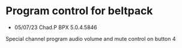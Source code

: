 # Program control for beltpack

- 05/07/23 Chad.P BPX 5.0.4.5846


Special channel program audio volume and mute control on button 4